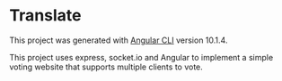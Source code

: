 # Translate

This project was generated with [Angular CLI](https://github.com/angular/angular-cli) version 10.1.4.

This project uses express, socket.io and Angular to implement a simple voting website that supports multiple clients to vote.
